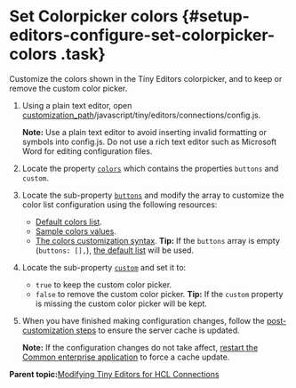 # Set Colorpicker colors {#setup-editors-configure-set-colorpicker-colors .task}

Customize the colors shown in the Tiny Editors colorpicker, and to keep or remove the custom color picker.

1.  Using a plain text editor, open [customization\_path](t_determine-customization-path.md)/javascript/tiny/editors/connections/config.js.

    **Note:** Use a plain text editor to avoid inserting invalid formatting or symbols into config.js. Do not use a rich text editor such as Microsoft Word for editing configuration files.

2.  Locate the property [`colors`](r_config-js-sample.md#colors) which contains the properties `buttons` and `custom`.

3.  Locate the sub-property [`buttons`](r_config-js-sample.md#colors_buttons) and modify the array to customize the color list configuration using the following resources:

    -   [Default colors list](r_colors-default.md).
    -   [Sample colors values](r_colors-samples.md).
    -   [The colors customization syntax](r_colors-syntax.md).
    **Tip:** If the `buttons` array is empty \(`buttons: [],`\), [the default list](r_colors-default.md) will be used.

4.  Locate the sub-property [`custom`](r_config-js-sample.md#colors_custom) and set it to:

    -   `true` to keep the custom color picker.
    -   `false` to remove the custom color picker.
    **Tip:** If the `custom` property is missing the custom color picker will be kept.

5.  When you have finished making configuration changes, follow the [post-customization steps](https://help.hcltechsw.com/connections/v6/admin/customize/t_admin_common_customize_postreq.html) to ensure the server cache is updated.

    **Note:** If the configuration changes do not take affect, [restart the Common enterprise application](t_restart-common-app.md) to force a cache update.


**Parent topic:**[Modifying Tiny Editors for HCL Connections](t_02-modify_00-summary.md)

